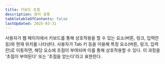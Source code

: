 ```yaml
---
title: 키보드 초점
description: 용어 설명
tabkletableOfContents: false
lastUpdated: 2025-03-31
---
```


사용자가 웹 페이지에서 키보드를 통해 상호작용을 할 수 있는 요소(버튼, 링크, 입력란 등)와 현재 위치를 나타낸다. 사용자가 Tab 키 등을 이용해 특정 요소(버튼, 링크, 입력란)로 이동하면, 해당 요소에 초점이 부여되며 이를 통해 상호작용할 수 있다. 이 과정을 '초점이 부여된다' 또는 '초점을 얻는다'라고 표현한다.
